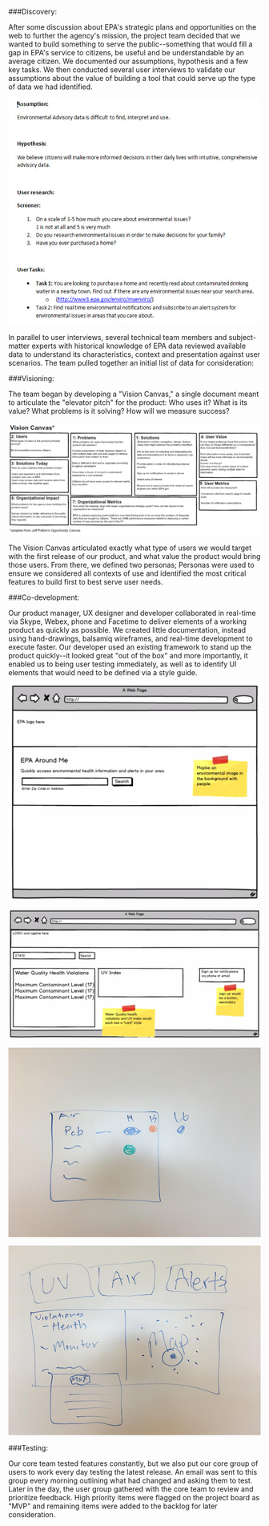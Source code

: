 ###Discovery:

After some discussion about EPA's strategic plans and opportunities on the web to further the agency's mission, the project team decided that we wanted to build something to serve the public--something that would fill a gap in EPA's service to citizens, be useful and be understandable by an average citizen. We documented our assumptions, hypothesis and a few key tasks. We then conducted several user interviews to validate our assumptions about the value of building a tool that could serve up the type of data we had identified.

![assumptions user tasks](images/Discovery_assumptions_user_tasks.jpg)
  
In parallel to user interviews,  several technical team members and subject-matter experts with historical knowledge of EPA data reviewed available data to understand its characteristics, context and presentation against user scenarios. The team pulled together an initial list of data for consideration:
  
<insert databrainstorm jpg>
  
###Visioning:

The team began by developing a "Vision Canvas," a single document meant to articulate the "elevator pitch" for the product: Who uses it? What is its value? What problems is it solving? How will we measure success?

![vision canvas](images/Visioning_vision_canvas.jpg)

The Vision Canvas articulated exactly what type of users we would target with the first release of our product, and what value the product would bring those users. From there, we defined two personas; Personas were used to ensure we considered all contexts of use and identified the most critical features to build first to best serve user needs. 

<insert persona screen caps>

###Co-development:

Our product manager, UX designer and developer collaborated in real-time via Skype, Webex, phone and Facetime to deliver elements of a working product as quickly as possible. We created little documentation, instead using hand-drawings, balsamiq wireframes, and real-time development to execute faster. Our developer used an existing framework to stand up the product quickly--it looked great "out of the box" and more importantly, it enabled us to being user testing immediately, as well as to identify UI elements that would need to be defined via a style guide.

![landing page screen mockup](images/landing_page_mockup.jpg)

![results page screen mockup](images/results_page_mockup.jpg)

![air widget design sketch](images/air-widget-design-sketch.jpg)

![water violation refactor sketch](images/water-violation-refactor-sketch.jpg)

###Testing:

Our core team tested features constantly, but we also put our core group of users to work every day testing the latest release. An email was sent to this group every morning outlining what had changed and asking them to test. Later in the day, the user group gathered with the core team to review and prioritize feedback. High priority items were flagged on the project board as "MVP" and remaining items were added to the backlog for later consideration.

<screen cap of daily user feedback and project board showing feedback translated in to a story>
